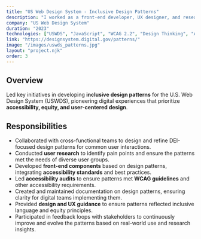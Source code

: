```yaml
---
title: "US Web Design System - Inclusive Design Patterns"
description: "I worked as a front-end developer, UX designer, and researcher on a project focused on creating design patterns for the U.S. Web Design System (USWDS) that emphasize diversity, equity, and inclusion (DEI). These patterns serve as frameworks for creating inclusive and accessible digital experiences, integrating key considerations from user research and accessibility guidelines. My role involved contributing to the design and development of patterns that ensure digital experiences are equitable, reflecting diverse user needs and real-world experiences."
company: "US Web Design System"
duration: "2023"
technologies: ["USWDS", "JavaScript", "WCAG 2.2", "Design Thinking", "Accessibility"]
link: "https://designsystem.digital.gov/patterns/"
image: "/images/uswds_patterns.jpg"
layout: "project.njk"
order: 3
---
```


## Overview
Led key initiatives in developing **inclusive design patterns** for the U.S. Web Design System (USWDS), pioneering digital experiences that prioritize **accessibility, equity, and user-centered design**.

## Responsibilities
- Collaborated with cross-functional teams to design and refine DEI-focused design patterns for common user interactions.
- Conducted **user research** to identify pain points and ensure the patterns met the needs of diverse user groups.
- Developed **front-end components** based on design patterns, integrating **accessibility standards** and best practices.
- Led **accessibility audits** to ensure patterns met **WCAG guidelines** and other accessibility requirements.
- Created and maintained documentation on design patterns, ensuring clarity for digital teams implementing them.
- Provided **design and UX guidance** to ensure patterns reflected inclusive language and equity principles.
- Participated in feedback loops with stakeholders to continuously improve and evolve the patterns based on real-world use and research insights.

<!-- ## Screenshots
![10x.gsa.gov Screenshot](/images/10x-gsa-screenshot.jpg) -->

<!-- [View Project](https://designsystem.digital.gov/patterns/) -->